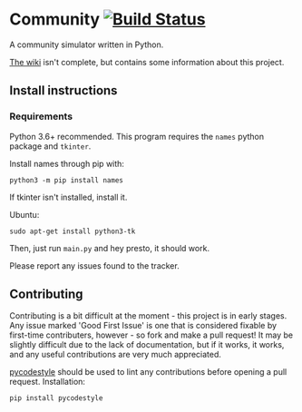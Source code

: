 # Community [![Build Status](https://travis-ci.com/jthistle/community.svg?branch=master)](https://travis-ci.com/jthistle/community)
A community simulator written in Python.

[The wiki](https://github.com/jthistle/community/wiki) isn't complete, but contains some information about this project.

## Install instructions
### Requirements
Python 3.6+ recommended.
This program requires the `names` python package and `tkinter`.

Install names through pip with:

	python3 -m pip install names

If tkinter isn't installed, install it.

Ubuntu:
	
	sudo apt-get install python3-tk

Then, just run `main.py` and hey presto, it should work.

Please report any issues found to the tracker.

## Contributing
Contributing is a bit difficult at the moment - this project is in early stages. Any issue marked 'Good First Issue' is one that is considered fixable by first-time contributers, however - so fork and make a pull request! It may be slightly difficult due to the lack of documentation, but if it works, it works, and any useful contributions are very much appreciated.

[pycodestyle](https://pypi.org/project/pycodestyle/) should be used to lint any contributions before opening a pull request. Installation:

	pip install pycodestyle
